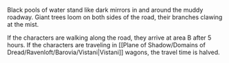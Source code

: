 Black pools of water stand like dark mirrors in and around the muddy roadway. Giant trees loom on both sides of the road, their branches clawing at the mist.

If the characters are walking along the road, they arrive at area B after 5 hours. If the characters are traveling in [[Plane of Shadow/Domains of Dread/Ravenloft/Barovia/Vistani|Vistani]] wagons, the travel time is halved.